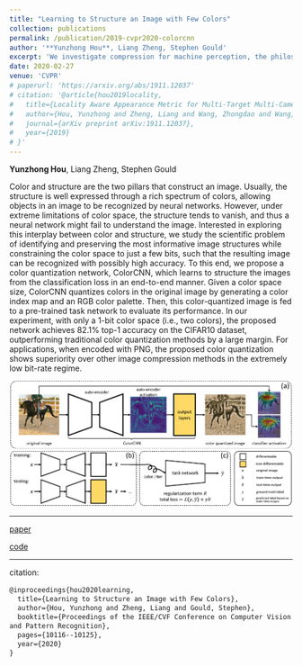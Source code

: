 ```yaml
---
title: "Learning to Structure an Image with Few Colors"
collection: publications
permalink: /publication/2019-cvpr2020-colorcnn
author: '**Yunzhong Hou**, Liang Zheng, Stephen Gould'
excerpt: 'We investigate compression for machine perception, the philosophy of which iscomparable to compression for human perception. Specifically, we restrict the color space to an extremely small size (only 1-bit image color), and then propose a CNN network to preserve the informative sturctures in an image. As opposed to the traditional clustering formulation, the proposed architecture, ColorCNN, formulates the color quantization problem as per-pixel classification. ColorCNN can be trained together with a classifier in an end-to-end manner. The quantization result from ColorCNN can achieve 82.1% accuracy with only 1-bit color on CIFAR-10, outperform the traditional quantization methods by a large margin. '
date: 2020-02-27
venue: 'CVPR'
# paperurl: 'https://arxiv.org/abs/1911.12037'
# citation: '@article{hou2019locality,
#   title={Locality Aware Appearance Metric for Multi-Target Multi-Camera Tracking},
#   author={Hou, Yunzhong and Zheng, Liang and Wang, Zhongdao and Wang, Shengjin},
#   journal={arXiv preprint arXiv:1911.12037},
#   year={2019}
# }'
---
```

**Yunzhong Hou**, Liang Zheng, Stephen Gould

Color and structure are the two pillars that construct an image. Usually, the structure is well expressed through a rich spectrum of colors, allowing objects in an image to be recognized by neural networks. However, under extreme limitations of color space, the structure tends to vanish, and thus a neural network might fail to understand the image. Interested in exploring this interplay between color and structure, we study the scientific problem of identifying and preserving the most informative image structures while constraining the color space to just a few bits, such that the resulting image can be recognized with possibly high accuracy. To this end, we propose a color quantization network, ColorCNN, which learns to structure the images from the classification loss in an end-to-end manner. Given a color space size, ColorCNN quantizes colors in the original image by generating a color index map and an RGB color palette. Then, this color-quantized image is fed to a pre-trained task network to evaluate its performance. In our experiment, with only a 1-bit color space (i.e., two colors), the proposed network achieves 82.1% top-1 accuracy on the CIFAR10 dataset, outperforming traditional color quantization methods by a large margin. For applications, when encoded with PNG, the proposed color quantization shows superiority over other image compression methods in the extremely low bit-rate regime. 

![alt text](/images/ColorCNN_system.png "System overview of image color quantization with ColorCNN.")

---
[paper](http://openaccess.thecvf.com/content_CVPR_2020/papers/Hou_Learning_to_Structure_an_Image_With_Few_Colors_CVPR_2020_paper.pdf)

[code](https://github.com/hou-yz/color_distillation)

---
citation:
```
@inproceedings{hou2020learning,
  title={Learning to Structure an Image with Few Colors},
  author={Hou, Yunzhong and Zheng, Liang and Gould, Stephen},
  booktitle={Proceedings of the IEEE/CVF Conference on Computer Vision and Pattern Recognition},
  pages={10116--10125},
  year={2020}
}
```